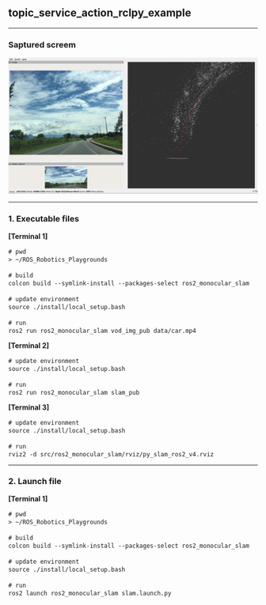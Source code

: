 ## topic_service_action_rclpy_example

----
### Saptured screem

<img src = "./data/ros2_monocular_slam.jpeg">

----

### 1. Executable files

**[Terminal 1]**
```
# pwd
> ~/ROS_Robotics_Playgrounds

# build
colcon build --symlink-install --packages-select ros2_monocular_slam 

# update environment
source ./install/local_setup.bash

# run 
ros2 run ros2_monocular_slam vod_img_pub data/car.mp4
```

**[Terminal 2]**
```
# update environment
source ./install/local_setup.bash 

# run 
ros2 run ros2_monocular_slam slam_pub 
```

**[Terminal 3]**
```
# update environment
source ./install/local_setup.bash 

# run 
rviz2 -d src/ros2_monocular_slam/rviz/py_slam_ros2_v4.rviz
```

---- 

### 2. Launch file

**[Terminal 1]**
```
# pwd
> ~/ROS_Robotics_Playgrounds

# build
colcon build --symlink-install --packages-select ros2_monocular_slam 

# update environment
source ./install/local_setup.bash 

# run 
ros2 launch ros2_monocular_slam slam.launch.py
```

